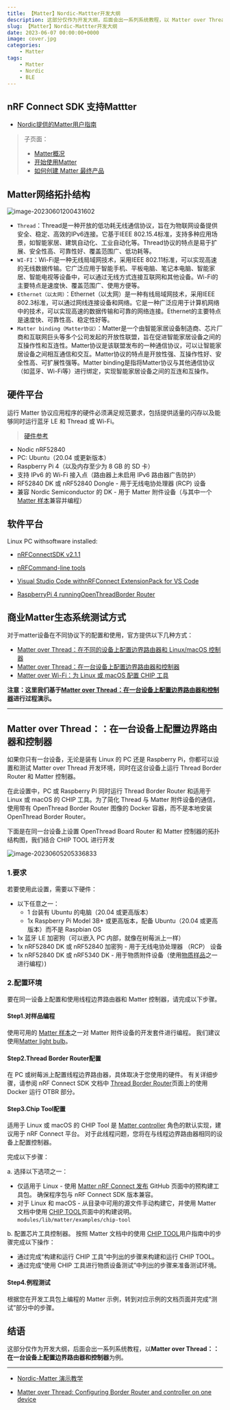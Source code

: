 ```yaml
---
title: 【Matter】Nordic-Mattter开发大纲
description: 这部分仅作为开发大纲，后面会出一系列系统教程，以 Matter over Thread：在一台设备上配置边界路由器和控制器 为例。
slug: 【Matter】Nordic-Mattter开发大纲
date: 2023-06-07 00:00:00+0000
image: cover.jpg
categories:
    - Matter
tags:
    - Matter
    - Nordic
    - BLE 
---
```


## nRF Connect SDK 支持Mattter

* [Nordic提供的Matter用户指南](https://developer.nordicsemi.com/nRF_Connect_SDK/doc/latest/nrf/protocols/matter/index.html)

> 子页面：
>
> - [Matter概况](https://developer.nordicsemi.com/nRF_Connect_SDK/doc/latest/nrf/protocols/matter/overview/index.html)
> - [开始使用Matter](https://developer.nordicsemi.com/nRF_Connect_SDK/doc/latest/nrf/protocols/matter/getting_started/index.html)
> - [如何创建 Matter 最终产品](https://developer.nordicsemi.com/nRF_Connect_SDK/doc/latest/nrf/protocols/matter/end_product/index.html)

## Matter网络拓扑结构

![image-20230601200431602](https://cdn.jsdelivr.net/gh/kurisaW/picbed/img2023/202306012004778.png)

* `Thread`：Thread是一种开放的低功耗无线通信协议，旨在为物联网设备提供安全、稳定、高效的IPv6连接。它基于IEEE 802.15.4标准，支持多种应用场景，如智能家居、建筑自动化、工业自动化等。Thread协议的特点是易于扩展、安全性高、可靠性好、覆盖范围广、低功耗等。
* `WI-FI`：Wi-Fi是一种无线局域网技术，采用IEEE 802.11标准，可以实现高速的无线数据传输。它广泛应用于智能手机、平板电脑、笔记本电脑、智能家居、智能电视等设备中，可以通过无线方式连接互联网和其他设备。Wi-Fi的主要特点是速度快、覆盖范围广、使用方便等。
* `Ethernet（以太网）`：Ethernet（以太网）是一种有线局域网技术，采用IEEE 802.3标准，可以通过网线连接设备和网络。它是一种广泛应用于计算机网络中的技术，可以实现高速的数据传输和可靠的网络连接。Ethernet的主要特点是速度快、可靠性高、稳定性好等。
* `Matter binding（Matter协议）`：Matter是一个由智能家居设备制造商、芯片厂商和互联网巨头等多个公司发起的开放性联盟，旨在促进智能家居设备之间的互操作性和互连性。Matter协议是该联盟发布的一种通信协议，可以让智能家居设备之间相互通信和交互。Matter协议的特点是开放性强、互操作性好、安全性高、可扩展性强等。Matter binding是指将Matter协议与其他通信协议（如蓝牙、Wi-Fi等）进行绑定，实现智能家居设备之间的互连和互操作。

## 硬件平台

运行 Matter 协议应用程序的硬件必须满足规范要求，包括提供适量的闪存以及能够同时运行蓝牙 LE 和 Thread 或 Wi-Fi。

> [硬件参考](https://developer.nordicsemi.com/nRF_Connect_SDK/doc/latest/nrf/protocols/matter/getting_started/hw_requirements.html)

- Nodic nRF52840
- PC: Ubuntu（20.04 或更新版本）
- Raspberry Pi 4（以及内存至少为 8 GB 的 SD 卡）
- 支持 IPv6 的 Wi-Fi 接入点（路由器上未启用 IPv6 路由器广告防护）
- RF52840 DK 或 nRF52840 Dongle - 用于无线电协处理器 (RCP) 设备
- 兼容 Nordic Semiconductor 的 DK - 用于 Matter 附件设备（与其中一个[Matter 样本](https://developer.nordicsemi.com/nRF_Connect_SDK/doc/latest/nrf/samples/matter.html#matter-samples)兼容并编程）

## 软件平台

Linux PC withsoftware installed:


* [nRFConnectSDK v2.1.1](https://developer.nordicsemi.com/nRF_Connect_SDK/doc/2.1.1/nrf/getting_started.html)

* [nRFCommand-line tools](https://www.nordicsemi.com/Products/Development-tools/nrf-command-line-tools/download)

* [Visual Studio Code withnRFConnect ExtensionPack for VS Code ](https://nrfconnect.github.io/vscode-nrf-connect/)

* [RaspberryPi 4 runningOpenThreadBorder Router](https://developer.nordicsemi.com/nRF_Connect_SDK/doc/latest/nrf/ug_thread_tools.html#installing-otbr-manually-raspberry-pi)

## 商业Matter生态系统测试方式

对于matter设备在不同协议下的配置和使用，官方提供以下几种方式：

- [Matter over Thread：在不同的设备上配置边界路由器和 Linux/macOS 控制器](https://developer.nordicsemi.com/nRF_Connect_SDK/doc/latest/nrf/protocols/matter/getting_started/testing/thread_separate_otbr_linux_macos.html)
- [Matter over Thread：在一台设备上配置边界路由器和控制器](https://developer.nordicsemi.com/nRF_Connect_SDK/doc/latest/nrf/protocols/matter/getting_started/testing/thread_one_otbr.html)
- [Matter over Wi-Fi：为 Linux 或 macOS 配置 CHIP 工具](https://developer.nordicsemi.com/nRF_Connect_SDK/doc/latest/nrf/protocols/matter/getting_started/testing/wifi_pc.html)

**注意：这里我们基于[Matter over Thread：在一台设备上配置边界路由器和控制器](https://developer.nordicsemi.com/nRF_Connect_SDK/doc/latest/nrf/protocols/matter/getting_started/testing/thread_one_otbr.html)进行过程演示。**

---

## Matter over Thread：：在一台设备上配置边界路由器和控制器

如果你只有一台设备，无论是装有 Linux 的 PC 还是 Raspberry Pi，你都可以设置和测试 Matter over Thread 开发环境，同时在这台设备上运行 Thread Border Router 和 Matter 控制器。

在此设置中，PC 或 Raspberry Pi 同时运行 Thread Border Router 和适用于 Linux 或 macOS 的 CHIP 工具。为了简化 Thread 与 Matter 附件设备的通信，使用带有 OpenThread Border Router 图像的 Docker 容器，而不是本地安装 OpenThread Border Router。

下面是在同一台设备上设置 OpenThread Board Router 和 Matter 控制器的拓扑结构图，我们结合 CHIP TOOL 进行开发

![image-20230605205336833](https://cdn.jsdelivr.net/gh/kurisaW/picbed/img2023/202306052053960.png)



### 1.要求

若要使用此设置，需要以下硬件：

- 以下任意之一：
  - 1 台装有 Ubuntu 的电脑（20.04 或更高版本）
  - 1x Raspberry Pi Model 3B+ 或更高版本，配备 Ubuntu（20.04 或更高版本）而不是 Raspbian OS
- 1x 蓝牙 LE 加密狗（可以嵌入 PC 内部，就像在树莓派上一样）
- 1x nRF52840 DK 或 nRF52840 加密狗 - 用于无线电协处理器 （RCP） 设备
- 1x nRF52840 DK 或 nRF5340 DK - 用于物质附件设备（使用[物质样品](https://developer.nordicsemi.com/nRF_Connect_SDK/doc/latest/nrf/samples/matter.html#matter-samples)之一进行编程）)

### 2.配置环境

要在同一设备上配置和使用线程边界路由器和 Matter 控制器，请完成以下步骤。

#### Step1.对样品编程

使用可用的 [Matter 样本](https://developer.nordicsemi.com/nRF_Connect_SDK/doc/latest/nrf/samples/matter.html#matter-samples)之一对 Matter 附件设备的开发套件进行编程。 我们建议使用[Matter light bulb](https://developer.nordicsemi.com/nRF_Connect_SDK/doc/latest/nrf/samples/matter/light_bulb/README.html#matter-light-bulb-sample)。

#### Step2.Thread Border Router配置

在 PC 或树莓派上配置线程边界路由器，具体取决于您使用的硬件。 有关详细步骤，请参阅 nRF Connect SDK 文档中 [Thread Border Router](https://developer.nordicsemi.com/nRF_Connect_SDK/doc/latest/nrf/protocols/thread/tools.html#ug-thread-tools-tbr)页面上的使用 Docker 运行 OTBR 部分。

#### Step3.Chip Tool配置

适用于 Linux 或 macOS 的 CHIP Tool 是 [Matter controller](https://developer.nordicsemi.com/nRF_Connect_SDK/doc/latest/nrf/protocols/matter/overview/network_topologies.html#ug-matter-configuring-controller) 角色的默认实现，建议用于 nRF Connect 平台。 对于此线程问题，您将在与线程边界路由器相同的设备上配置控制器。

完成以下步骤：

a. 选择以下选项之一：

   - 仅适用于 Linux - 使用 [Matter nRF Connect 发布](https://github.com/nrfconnect/sdk-connectedhomeip/releases) GitHub 页面中的预构建工具包。 确保程序包与 nRF Connect SDK 版本兼容。
   - 对于 Linux 和 macOS - 从目录中可用的源文件手动构建它，并使用 Matter 文档中使用 [CHIP TOOL](https://developer.nordicsemi.com/nRF_Connect_SDK/doc/latest/matter/chip_tool_guide.html)页面中的构建说明。`modules/lib/matter/examples/chip-tool`

b. 配置芯片工具控制器。 按照 Matter 文档中的使用 [CHIP TOOL](https://developer.nordicsemi.com/nRF_Connect_SDK/doc/latest/matter/chip_tool_guide.html)用户指南中的步骤完成以下操作：

   - 通过完成“构建和运行 CHIP 工具”中列出的步骤来构建和运行 CHIP TOOL。
   - 通过完成“使用 CHIP 工具进行物质设备测试”中列出的步骤来准备测试环境。

#### Step4.例程测试

根据您在开发工具包上编程的 Matter 示例，转到对应示例的文档页面并完成“测试”部分中的步骤。

## 结语

这部分仅作为开发大纲，后面会出一系列系统教程，以**Matter over Thread：：在一台设备上配置边界路由器和控制器**为例。

---

* [Nordic-Matter 演示教学](https://www.youtube.com/watch?v=9Ar13rMxGIk&t=554s)

* [Matter over Thread: Configuring Border Router and controller on one device](https://developer.nordicsemi.com/nRF_Connect_SDK/doc/latest/nrf/protocols/matter/getting_started/testing/thread_one_otbr.html)
